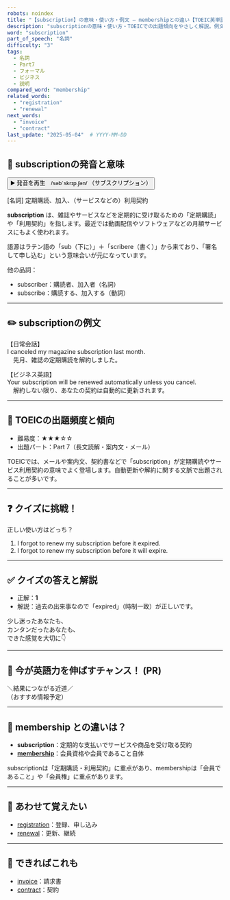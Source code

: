 ```yaml
---
robots: noindex
title: "【subscription】の意味・使い方・例文 ― membershipとの違い【TOEIC英単語】"
description: "subscriptionの意味・使い方・TOEICでの出題傾向をやさしく解説。例文・クイズ付きでmembershipとの違いもわかりやすく学べます。"
word: "subscription"
part_of_speech: "名詞"
difficulty: "3"
tags:
  - 名詞
  - Part7
  - フォーマル
  - ビジネス
  - 説明
compared_word: "membership"
related_words:
  - "registration"
  - "renewal"
next_words:
  - "invoice"
  - "contract"
last_update: "2025-05-04"  # YYYY-MM-DD
---
```


## 🔰 subscriptionの発音と意味

<button class="play-audio" onclick="playTTS('subscription')">
  <span class="play-audio-main">
    ▶️ 発音を再生　/səbˈskrɪp.ʃən/
  </span>
  <span class="play-audio-sub">
    （サブスクリプション）
  </span>
</button>

[名詞] 定期購読、加入、（サービスなどの）利用契約

**subscription** は、雑誌やサービスなどを定期的に受け取るための「定期購読」や「利用契約」を指します。最近では動画配信やソフトウェアなどの月額サービスにもよく使われます。

語源はラテン語の「sub（下に）」＋「scribere（書く）」から来ており、「署名して申し込む」という意味合いが元になっています。

他の品詞：  
- subscriber：購読者、加入者（名詞）
- subscribe：購読する、加入する（動詞）

---

## ✏️ subscriptionの例文

【日常会話】  
I canceled my magazine subscription last month.  
　先月、雑誌の定期購読を解約しました。

【ビジネス英語】  
Your subscription will be renewed automatically unless you cancel.  
　解約しない限り、あなたの契約は自動的に更新されます。

---

## 🎯 TOEICの出題頻度と傾向

- 難易度：★★★☆☆
- 出題パート：Part 7（長文読解・案内文・メール）

TOEICでは、メールや案内文、契約書などで「subscription」が定期購読やサービス利用契約の意味でよく登場します。自動更新や解約に関する文脈で出題されることが多いです。

---

## ❓ クイズに挑戦！

正しい使い方はどっち？

1. I forgot to renew my subscription before it expired.  
2. I forgot to renew my subscription before it will expire.

---

## ✅ クイズの答えと解説

- 正解：**1**
- 解説：過去の出来事なので「expired」（時制一致）が正しいです。

少し迷ったあなたも、  
カンタンだったあなたも、  
できた感覚を大切に👇️

---

## 🚀 今が英語力を伸ばすチャンス！ (PR)

<div class="info-center">
＼結果につながる近道／<br>  
（おすすめ情報予定）
</div>

---

## 🤔  membership との違いは？

- **subscription**：定期的な支払いでサービスや商品を受け取る契約
- **[membership](/membership)**：会員資格や会員であること自体

subscriptionは「定期購読・利用契約」に重点があり、membershipは「会員であること」や「会員権」に重点があります。

---

## 🧩 あわせて覚えたい

- [registration](/registration)：登録、申し込み
- [renewal](/renewal)：更新、継続

---

## 📖 できればこれも

- [invoice](/invoice)：請求書
- [contract](/contract)：契約

<!-- cvid: aid13_bid32 -->

